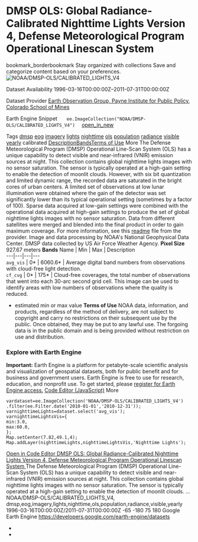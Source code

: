  
#  DMSP OLS: Global Radiance-Calibrated Nighttime Lights Version 4, Defense Meteorological Program Operational Linescan System 
bookmark_borderbookmark Stay organized with collections  Save and categorize content based on your preferences.
![NOAA/DMSP-OLS/CALIBRATED_LIGHTS_V4](https://developers.google.com/earth-engine/datasets/images/NOAA/NOAA_DMSP-OLS_CALIBRATED_LIGHTS_V4_sample.png) 

Dataset Availability
    1996-03-16T00:00:00Z–2011-07-31T00:00:00Z 

Dataset Provider
     [ Earth Observation Group, Payne Institute for Public Policy, Colorado School of Mines ](https://eogdata.mines.edu/dmsp/download_radcal.html) 

Earth Engine Snippet
     `    ee.ImageCollection("NOAA/DMSP-OLS/CALIBRATED_LIGHTS_V4")   ` [ open_in_new ](https://code.earthengine.google.com/?scriptPath=Examples:Datasets/NOAA/NOAA_DMSP-OLS_CALIBRATED_LIGHTS_V4) 

Tags
     [dmsp](https://developers.google.com/earth-engine/datasets/tags/dmsp) [eog](https://developers.google.com/earth-engine/datasets/tags/eog) [imagery](https://developers.google.com/earth-engine/datasets/tags/imagery) [lights](https://developers.google.com/earth-engine/datasets/tags/lights) [nighttime](https://developers.google.com/earth-engine/datasets/tags/nighttime) [ols](https://developers.google.com/earth-engine/datasets/tags/ols) [population](https://developers.google.com/earth-engine/datasets/tags/population) [radiance](https://developers.google.com/earth-engine/datasets/tags/radiance) [visible](https://developers.google.com/earth-engine/datasets/tags/visible) [yearly](https://developers.google.com/earth-engine/datasets/tags/yearly)
calibrated
[Description](https://developers.google.com/earth-engine/datasets/catalog/NOAA_DMSP-OLS_CALIBRATED_LIGHTS_V4#description)[Bands](https://developers.google.com/earth-engine/datasets/catalog/NOAA_DMSP-OLS_CALIBRATED_LIGHTS_V4#bands)[Terms of Use](https://developers.google.com/earth-engine/datasets/catalog/NOAA_DMSP-OLS_CALIBRATED_LIGHTS_V4#terms-of-use) More
The Defense Meteorological Program (DMSP) Operational Line-Scan System (OLS) has a unique capability to detect visible and near-infrared (VNIR) emission sources at night.
This collection contains global nighttime lights images with no sensor saturation. The sensor is typically operated at a high-gain setting to enable the detection of moonlit clouds. However, with six bit quantization and limited dynamic range, the recorded data are saturated in the bright cores of urban centers. A limited set of observations at low lunar illumination were obtained where the gain of the detector was set significantly lower than its typical operational setting (sometimes by a factor of 100). Sparse data acquired at low-gain settings were combined with the operational data acquired at high-gain settings to produce the set of global nighttime lights images with no sensor saturation. Data from different satellites were merged and blended into the final product in order to gain maximum coverage. For more information, see this [readme](https://eogdata.mines.edu/dmsp/radcal_readme.txt) file from the provider.
Image and data processing by NOAA's National Geophysical Data Center. DMSP data collected by US Air Force Weather Agency.
**Pixel Size** 927.67 meters 
**Bands**
Name | Min | Max | Description  
---|---|---|---  
`avg_vis` |  0*  |  6060.6*  | Average digital band numbers from observations with cloud-free light detection.  
`cf_cvg` |  0*  |  175*  | Cloud-free coverages, the total number of observations that went into each 30-arc second grid cell. This image can be used to identify areas with low numbers of observations where the quality is reduced.  
* estimated min or max value 
**Terms of Use**
NOAA data, information, and products, regardless of the method of delivery, are not subject to copyright and carry no restrictions on their subsequent use by the public. Once obtained, they may be put to any lawful use. The forgoing data is in the public domain and is being provided without restriction on use and distribution.
### Explore with Earth Engine
**Important:** Earth Engine is a platform for petabyte-scale scientific analysis and visualization of geospatial datasets, both for public benefit and for business and government users. Earth Engine is free to use for research, education, and nonprofit use. To get started, please [register for Earth Engine access.](https://console.cloud.google.com/earth-engine)
[Code Editor (JavaScript)](https://developers.google.com/earth-engine/datasets/catalog/NOAA_DMSP-OLS_CALIBRATED_LIGHTS_V4#code-editor-javascript-sample) More
```
vardataset=ee.ImageCollection('NOAA/DMSP-OLS/CALIBRATED_LIGHTS_V4')
.filter(ee.Filter.date('2010-01-01','2010-12-31'));
varnighttimeLights=dataset.select('avg_vis');
varnighttimeLightsVis={
min:3.0,
max:60.0,
};
Map.setCenter(7.82,49.1,4);
Map.addLayer(nighttimeLights,nighttimeLightsVis,'Nighttime Lights');
```
[ Open in Code Editor ](https://code.earthengine.google.com/?scriptPath=Examples:Datasets/NOAA/NOAA_DMSP-OLS_CALIBRATED_LIGHTS_V4)
[ DMSP OLS: Global Radiance-Calibrated Nighttime Lights Version 4, Defense Meteorological Program Operational Linescan System ](https://developers.google.com/earth-engine/datasets/catalog/NOAA_DMSP-OLS_CALIBRATED_LIGHTS_V4)
The Defense Meteorological Program (DMSP) Operational Line-Scan System (OLS) has a unique capability to detect visible and near-infrared (VNIR) emission sources at night. This collection contains global nighttime lights images with no sensor saturation. The sensor is typically operated at a high-gain setting to enable the detection of moonlit clouds. …
NOAA/DMSP-OLS/CALIBRATED_LIGHTS_V4, dmsp,eog,imagery,lights,nighttime,ols,population,radiance,visible,yearly 
1996-03-16T00:00:00Z/2011-07-31T00:00:00Z
-65 -180 75 180 
Google Earth Engine
https://developers.google.com/earth-engine/datasets
  * [ ](https://doi.org/https://eogdata.mines.edu/dmsp/download_radcal.html)
  * [ ](https://doi.org/https://developers.google.com/earth-engine/datasets/catalog/NOAA_DMSP-OLS_CALIBRATED_LIGHTS_V4)


